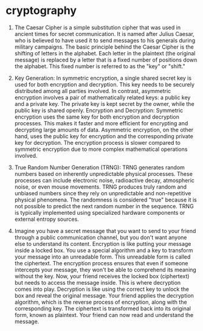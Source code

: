# cryptography

1. The Caesar Cipher is a simple substitution cipher that was used in ancient times for secret communication. It is named after Julius Caesar, who is believed to have used it to send messages to his generals during military campaigns. The basic principle behind the Caesar Cipher is the shifting of letters in the alphabet. Each letter in the plaintext (the original message) is replaced by a letter that is a fixed number of positions down the alphabet. This fixed number is referred to as the "key" or "shift."

2. Key Generation: In symmetric encryption, a single shared secret key is used for both encryption and decryption. This key needs to be securely distributed among all parties involved. In contrast, asymmetric encryption involves a pair of mathematically related keys: a public key and a private key. The private key is kept secret by the owner, while the public key is shared openly. Encryption and Decryption: Symmetric encryption uses the same key for both encryption and decryption processes. This makes it faster and more efficient for encrypting and decrypting large amounts of data. Asymmetric encryption, on the other hand, uses the public key for encryption and the corresponding private key for decryption. The encryption process is slower compared to symmetric encryption due to more complex mathematical operations involved.

3. True Random Number Generation (TRNG): TRNG generates random numbers based on inherently unpredictable physical processes. These processes can include electronic noise, radioactive decay, atmospheric noise, or even mouse movements. TRNG produces truly random and unbiased numbers since they rely on unpredictable and non-repetitive physical phenomena. The randomness is considered "true" because it is not possible to predict the next random number in the sequence. TRNG is typically implemented using specialized hardware components or external entropy sources.

4. Imagine you have a secret message that you want to send to your friend through a public communication channel, but you don't want anyone else to understand its content. Encryption is like putting your message inside a locked box. You use a special algorithm and a key to transform your message into an unreadable form. This unreadable form is called the ciphertext. The encryption process ensures that even if someone intercepts your message, they won't be able to comprehend its meaning without the key. Now, your friend receives the locked box (ciphertext) but needs to access the message inside. This is where decryption comes into play. Decryption is like using the correct key to unlock the box and reveal the original message. Your friend applies the decryption algorithm, which is the reverse process of encryption, along with the corresponding key. The ciphertext is transformed back into its original form, known as plaintext. Your friend can now read and understand the message.
